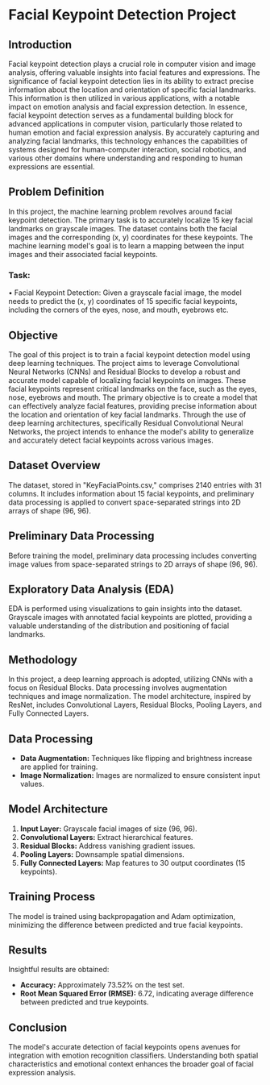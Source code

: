 # Facial Keypoint Detection Project

## Introduction

Facial keypoint detection plays a crucial role in computer vision and image analysis, offering valuable insights into facial features and expressions. The significance of facial keypoint detection lies in its ability to extract precise information about the location and orientation of specific facial landmarks. This information is then utilized in various applications, with a notable impact on emotion analysis and facial expression detection.
In essence, facial keypoint detection serves as a fundamental building block for advanced applications in computer vision, particularly those related to human emotion and facial expression analysis. By accurately capturing and analyzing facial landmarks, this technology enhances the capabilities of systems designed for human-computer interaction, social robotics, and various other domains where understanding and responding to human expressions are essential.


## Problem Definition

In this project, the machine learning problem revolves around facial keypoint detection. The primary task is to accurately localize 15 key facial landmarks on grayscale images. The dataset contains both the facial images and the corresponding (x, y) coordinates for these keypoints. The machine learning model's goal is to learn a mapping between the input images and their associated facial keypoints.
### Task:
•	Facial Keypoint Detection: Given a grayscale facial image, the model needs to predict the (x, y) coordinates of 15 specific facial keypoints, including the corners of the eyes, nose, and mouth, eyebrows etc.


## Objective

The goal of this project is to train a facial keypoint detection model using deep learning techniques. The project aims to leverage Convolutional Neural Networks (CNNs) and Residual Blocks to develop a robust and accurate model capable of localizing facial keypoints on images. These facial keypoints represent critical landmarks on the face, such as the eyes, nose, eyebrows and mouth.
The primary objective is to create a model that can effectively analyze facial features, providing precise information about the location and orientation of key facial landmarks. Through the use of deep learning architectures, specifically Residual Convolutional Neural Networks, the project intends to enhance the model's ability to generalize and accurately detect facial keypoints across various images.


## Dataset Overview

The dataset, stored in "KeyFacialPoints.csv," comprises 2140 entries with 31 columns. It includes information about 15 facial keypoints, and preliminary data processing is applied to convert space-separated strings into 2D arrays of shape (96, 96).

## Preliminary Data Processing

Before training the model, preliminary data processing includes converting image values from space-separated strings to 2D arrays of shape (96, 96).

## Exploratory Data Analysis (EDA)

EDA is performed using visualizations to gain insights into the dataset. Grayscale images with annotated facial keypoints are plotted, providing a valuable understanding of the distribution and positioning of facial landmarks.

## Methodology

In this project, a deep learning approach is adopted, utilizing CNNs with a focus on Residual Blocks. Data processing involves augmentation techniques and image normalization. The model architecture, inspired by ResNet, includes Convolutional Layers, Residual Blocks, Pooling Layers, and Fully Connected Layers.

## Data Processing

- **Data Augmentation:** Techniques like flipping and brightness increase are applied for training.
- **Image Normalization:** Images are normalized to ensure consistent input values.

## Model Architecture

1. **Input Layer:** Grayscale facial images of size (96, 96).
2. **Convolutional Layers:** Extract hierarchical features.
3. **Residual Blocks:** Address vanishing gradient issues.
4. **Pooling Layers:** Downsample spatial dimensions.
5. **Fully Connected Layers:** Map features to 30 output coordinates (15 keypoints).

## Training Process

The model is trained using backpropagation and Adam optimization, minimizing the difference between predicted and true facial keypoints.

## Results

Insightful results are obtained:
- **Accuracy:** Approximately 73.52% on the test set.
- **Root Mean Squared Error (RMSE):** 6.72, indicating average difference between predicted and true keypoints.

## Conclusion

The model's accurate detection of facial keypoints opens avenues for integration with emotion recognition classifiers. Understanding both spatial characteristics and emotional context enhances the broader goal of facial expression analysis.


